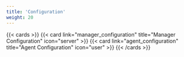 ```yaml
---
title: 'Configuration'
weight: 20
---
```


{{< cards >}}
  {{< card link="manager_configuration" title="Manager Configuration" icon="server" >}}
  {{< card link="agent_configuration" title="Agent Configuration" icon="user" >}}
{{< /cards >}}